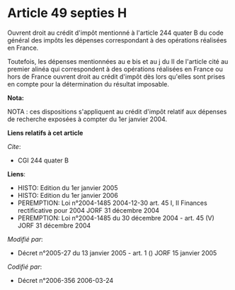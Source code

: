 # Article 49 septies H

Ouvrent droit au crédit d'impôt mentionné à l'article 244 quater B du code général des impôts les dépenses correspondant à
des opérations réalisées en France.

Toutefois, les dépenses mentionnées au  e bis et au j du II de l'article cité au premier alinéa qui correspondent à des
opérations réalisées en France ou hors de France ouvrent droit au crédit d'impôt dès lors qu'elles sont prises en compte pour
la détermination du résultat imposable.

**Nota:**

NOTA : ces dispositions s'appliquent au crédit d'impôt relatif aux dépenses de recherche exposées à compter du 1er janvier
2004.

**Liens relatifs à cet article**

_Cite_:

  - CGI 244 quater B

**Liens**:

  - HISTO: Edition du 1er janvier 2005
  - HISTO: Edition du 1er janvier 2006
  - PEREMPTION: Loi n°2004-1485 2004-12-30 art. 45 I, II Finances rectificative pour 2004 JORF 31 décembre 2004
  - PEREMPTION: Loi n°2004-1485 du 30 décembre 2004 - art. 45 (V) JORF 31 décembre 2004

_Modifié par_:

  - Décret n°2005-27 du 13 janvier 2005 - art. 1 () JORF 15 janvier 2005

_Codifié par_:

  - Décret n°2006-356 2006-03-24
